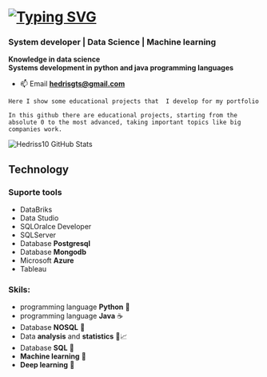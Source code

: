 # [![Typing SVG](https://readme-typing-svg.demolab.com?font=Indie+Flower&size=40&pause=1000&color=037B7B&background=FFFFFF00&vCenter=true&width=700&height=60&lines=%F0%9F%91%8B+Welcome+)](https://git.io/typing-svg)

### System developer | Data Science | Machine learning 

**Knowledge in data science**<br>
**Systems development in python and java programming languages**

- 📫 Email  **hedrisgts@gmail.com**

`Here I show some educational projects that  I develop for my portfolio`

`In this github there are educational projects, starting from the absolute 0 to the most advanced, taking important topics like big companies work.`

![Hedriss10 GitHub Stats](https://github-readme-stats.vercel.app/api?username=Hedriss10&show_icons=true&theme=dracula)

## Technology 

### Suporte tools
- DataBriks
- Data Studio
- SQLOralce Developer 
- SQLServer
- Database **Postgresql**
- Database **Mongodb**
- Microsoft **Azure**
- Tableau 

### Skils:
 - programming language  **Python** 🐍
 - programming language **Java** ☕️
 - Database **NOSQL** 🐘
 - Data **analysis** and **statistics** 🎲📈
 - Database **SQL** 🐬
 - **Machine learning** 🧠
 - **Deep learning** 🤖
